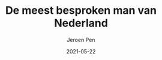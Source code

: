 ---
title: "De meest besproken man van Nederland"
author: "Jeroen Pen"
isbn: ""
isbn13: "9789083095332"
rating: "4"
publisher: "Pluim"
pages: "224"
publishYear: "2021"
read: "2021"
goodreads_id: "56595405"
language: "nl"
date: "2021-05-22"
---